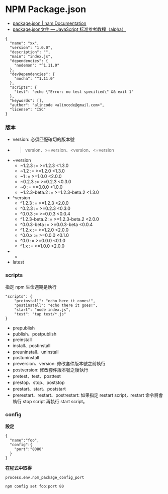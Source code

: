 # NPM Package.json

* [package.json | nam Documentation](https://docs.npmjs.com/files/package.json)
* [package.json文件 — JavaScript 标准参考教程（alpha）](http://javascript.ruanyifeng.com/nodejs/packagejson.html)

<!-- 
* 說明 package.json 的用途
-->

```
{
  "name": "xx",
  "version": "1.0.0",
  "description": "",
  "main": "index.js",
  "dependencies": {
    "nodemon": "^1.11.0"
  },
  "devDependencies": {
    "mocha": "^1.11.0"
  },
  "scripts": {
    "test": "echo \"Error: no test specified\" && exit 1"
  },
  "keywords": [],
  "author": "alincode <alincode@gmail.com>",
  "license": "ISC"
}
```

### 版本

* version: 必須匹配確切的版本號
* >version、>=version、<version、<=version
* ~version
  * ~1.2.3 := >=1.2.3 <1.3.0
  * ~1.2 := >=1.2.0 <1.3.0
  * ~1 := >=1.0.0 <2.0.0
  * ~0.2.3 := >=0.2.3 <0.3.0
  * ~0 := >=0.0.0 <1.0.0
  * ~1.2.3-beta.2 := >=1.2.3-beta.2 <1.3.0
* ^version
  * ^1.2.3 := >=1.2.3 <2.0.0
  * ^0.2.3 := >=0.2.3 <0.3.0
  * ^0.0.3 := >=0.0.3 <0.0.4
  * ^1.2.3-beta.2 := >=1.2.3-beta.2 <2.0.0
  * ^0.0.3-beta := >=0.0.3-beta <0.0.4
  * ^1.2.x := >=1.2.0 <2.0.0
  * ^0.0.x := >=0.0.0 <0.1.0
  * ^0.0 := >=0.0.0 <0.1.0
  * ^1.x := >=1.0.0 <2.0.0
* *
* latest

### scripts

指定 npm 生命週期是執行

```
"scripts": {
    "preinstall": "echo here it comes!",
    "postinstall": "echo there it goes!",
    "start": "node index.js",
    "test": "tap test/*.js"
}
```

* prepublish
* publish、postpublish
* preinstall
* install、postinstall
* preuninstall、uninstall
* postuninstall
* preversion、version: 修改套件版本號之前執行
* postversion: 修改套件版本號之後執行
* pretest、test、posttest
* prestop、stop、poststop
* prestart、start、poststart
* prerestart、restart、postrestart: 如果指定 restart script，restart 命令將會執行 stop script 再執行 start script。

### config

**設定**

```
{
  "name":"foo",
  "config":{
    "port":"8080"
  }
}
```

**在程式中取得**

```
process.env.npm_package_config_port
```

```
npm config set foo:port 80
```